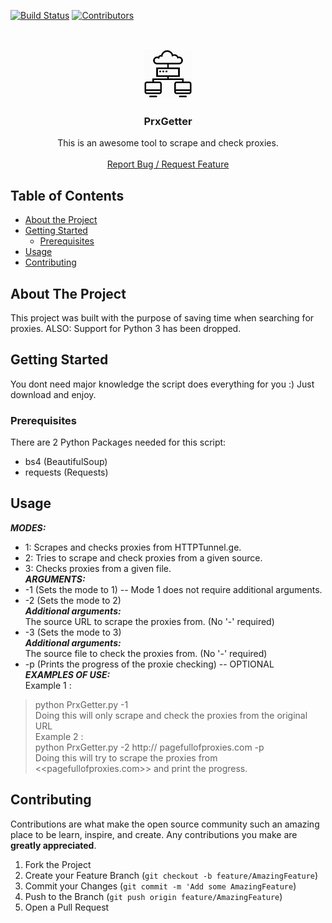 <!-- PROJECT SHIELDS -->
[![Build Status][build-shield]]()
[![Contributors][contributors-shield]]()



<!-- PROJECT LOGO -->
<br />
<p align="center">
  <a href="https://github.com/hohohoesmad/PrxGetter/">
    <img src="logo.png" alt="Logo" width="80" height="80">
  </a>

  <h3 align="center">PrxGetter</h3>

  <p align="center">
    This is an awesome tool to scrape and check proxies. 
    <br />
    <br />
    <a href="https://github.com/hohohoesmad/PrxGetter/issues">Report Bug / Request Feature</a>
  </p>
</p>



<!-- TABLE OF CONTENTS -->
## Table of Contents

* [About the Project](#about-the-project)
* [Getting Started](#getting-started)
  * [Prerequisites](#prerequisites)
* [Usage](#usage)
* [Contributing](#contributing)

<!-- ABOUT THE PROJECT -->
## About The Project

This project was built with the purpose of saving time when searching for proxies.
ALSO: Support for Python 3 has been dropped.

<!-- GETTING STARTED -->
## Getting Started

You dont need major knowledge the script does everything for you :)
Just download and enjoy.

### Prerequisites

There are 2 Python Packages needed for this script:
* bs4 (BeautifulSoup)
* requests (Requests)

## Usage
***MODES:***<br>
* 1: Scrapes and checks proxies from HTTPTunnel.ge.<br>
* 2: Tries to scrape and check proxies from a given source.<br>
* 3: Checks proxies from a given file.<br>
***ARGUMENTS:***<br>
* -1 (Sets the mode to 1) -- Mode 1 does not require additional arguments.<br>
* -2 (Sets the mode to 2)<br>
***Additional arguments:***<br>
  The source URL to scrape the proxies from. (No '-' required)<br>
* -3 (Sets the mode to 3)<br>
***Additional arguments:***<br>
  The source file to check the proxies from. (No '-' required)<br>
* -p (Prints the progress of the proxie checking) -- OPTIONAL<br>
***EXAMPLES OF USE:***<br>
Example 1 :<br>
> python PrxGetter.py -1<br>
Doing this will only scrape and check the proxies from the original URL<br>
Example 2 :<br>
> python PrxGetter.py -2 http:// pagefullofproxies.com -p<br>
Doing this will try to scrape the proxies from <<pagefullofproxies.com>> and print the progress.<br>

## Contributing

Contributions are what make the open source community such an amazing place to be learn, inspire, and create. Any contributions you make are **greatly appreciated**.

1. Fork the Project
2. Create your Feature Branch (`git checkout -b feature/AmazingFeature`)
3. Commit your Changes (`git commit -m 'Add some AmazingFeature`)
4. Push to the Branch (`git push origin feature/AmazingFeature`)
5. Open a Pull Request


<!-- MARKDOWN LINKS & IMAGES -->
[build-shield]: https://img.shields.io/badge/build-passing-brightgreen.svg?style=flat-square
[contributors-shield]: https://img.shields.io/badge/contributors-1-orange.svg?style=flat-square
